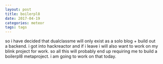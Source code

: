 ```yaml
---
layout: post
title: boilerpl8
date: 2017-04-19
categories: meteor
tags: tags
---
```


so i have decided that dualclassme will only exist as a solo blog + build out a backend. i got into hackreactor and if i leave i will also want to work on my blink project for work. so all this will probably end up requiring me to build a boilerpl8 metaproject. i am going to work on that today.
